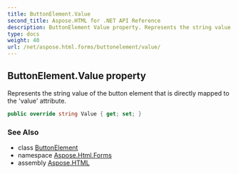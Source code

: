 ```yaml
---
title: ButtonElement.Value
second_title: Aspose.HTML for .NET API Reference
description: ButtonElement Value property. Represents the string value of the button element that is directly mapped to the value attribute
type: docs
weight: 40
url: /net/aspose.html.forms/buttonelement/value/
---
```

## ButtonElement.Value property

Represents the string value of the button element that is directly mapped to the 'value' attribute.

```csharp
public override string Value { get; set; }
```

### See Also

* class [ButtonElement](../)
* namespace [Aspose.Html.Forms](../../../aspose.html.forms/)
* assembly [Aspose.HTML](../../../)
